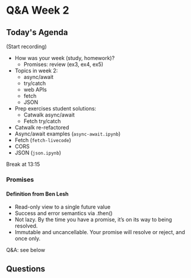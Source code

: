 <!-- cSpell:disable -->

# Q&A Week 2

## Today's Agenda

(Start recording)

- How was your week (study, homework)?
  - Promises: review (ex3, ex4, ex5)
- Topics in week 2:
  - async/await
  - try/catch
  - web APIs
  - fetch
  - JSON
- Prep exercises student solutions:
  - Catwalk async/await
  - Fetch try/catch
- Catwalk re-refactored
- Async/await examples (`async-await.ipynb`)
- Fetch (`fetch-livecode`)
- CORS
- JSON (`json.ipynb`)

Break at 13:15

### Promises

#### Definition from Ben Lesh

- Read-only view to a single future value
- Success and error semantics via .then()
- Not lazy. By the time you have a promise, it’s on its way to being resolved.
- Immutable and uncancellable. Your promise will resolve or reject, and once only.

Q&A: see below

## Questions
